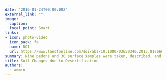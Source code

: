 ```yaml
---
date: "2016-01-24T00:00:00Z"
external_link: ""
image:
  caption: 
  focal_point: Smart
links:
- icon: photo-video
  icon_pack: fa
  name: DOI
  url: https://www.tandfonline.com/doi/abs/10.1080/03650340.2013.817666
summary: Nine pedons and 30 surface samples were taken, described, and analyzed to investigate the effect of desertification on soil quality indices, mineralogical, and micromorphological properties of three regions (desert, semi-desert, non-desert) in central Iran. 
title: Soil Changes due to Desertification
authors: 
  - admin
---
```


